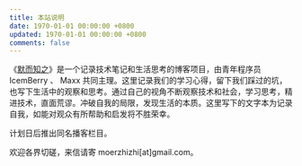 ```yaml
---
title: 本站说明
date: 1970-01-01 00:00:00 +0800
updated: 1970-01-01 00:00:00 +0800
comments: false
---
```


《[默而知之](https://moerzhizhi.com/)》是一个记录技术笔记和生活思考的博客项目，由青年程序员 IcemBerry 、 Maxx 共同主理。这里记录我们的学习心得，留下我们踩过的坑，也写下生活中的观察和思考。通过自己的视角不断观察技术和社会，学习思考，精进技术，直面荒谬。冲破自我的局限，发现生活的本质。这里写下的文字本为记录自我，如能对观众有所帮助和启发将不胜荣幸。

计划日后推出同名播客栏目。

欢迎各界切磋，来信请寄 moerzhizhi[at]gmail.com。
